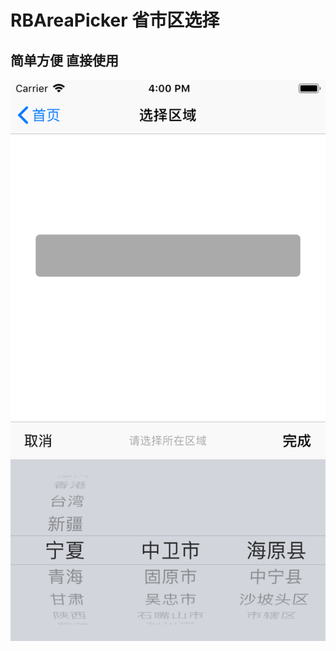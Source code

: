 # RBAreaPicker 省市区选择
## 简单方便 直接使用

![image](https://github.com/RiberWang/RBAreaPicker/blob/master/area.png?raw=true)

